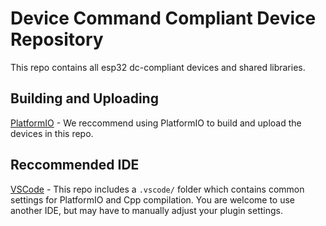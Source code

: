 # Device Command Compliant Device Repository

This repo contains all esp32 dc-compliant devices and shared libraries.

## Building and Uploading

[PlatformIO](https://platformio.org/) - We reccommend using PlatformIO to build and upload the devices in this repo. 

## Reccommended IDE

[VSCode](https://code.visualstudio.com/) - This repo includes a `.vscode/` folder which contains common settings for PlatformIO and Cpp compilation. You are welcome to use another IDE, but may have to manually adjust your plugin settings. 
